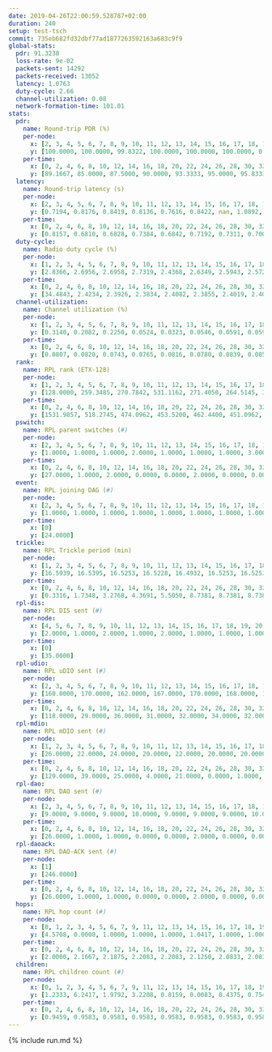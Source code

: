 ```yaml
---
date: 2019-04-26T22:00:59.528787+02:00
duration: 240
setup: test-tsch
commit: 735eb682fd32dbf77ad1877263592163a683c9f9
global-stats:
  pdr: 91.3238
  loss-rate: 9e-02
  packets-sent: 14292
  packets-received: 13052
  latency: 1.0763
  duty-cycle: 2.66
  channel-utilization: 0.08
  network-formation-time: 101.01
stats:
  pdr:
    name: Round-trip PDR (%)
    per-node:
      x: [2, 3, 4, 5, 6, 7, 8, 9, 10, 11, 12, 13, 14, 15, 16, 17, 18, 19, 20, 21, 22, 23, 24, 25]
      y: [100.0000, 100.0000, 99.8322, 100.0000, 100.0000, 100.0000, 0.0000, 98.0870, 0.0000, 99.8302, 100.0000, 100.0000, 99.8308, 99.6644, 100.0000, 99.8377, 100.0000, 99.8415, 99.8339, 100.0000, 99.5008, 99.4932, 99.8333, 99.8418]
    per-time:
      x: [0, 2, 4, 6, 8, 10, 12, 14, 16, 18, 20, 22, 24, 26, 28, 30, 32, 34, 36, 38, 40, 42, 44, 46, 48, 50, 52, 54, 56, 58, 60, 62, 64, 66, 68, 70, 72, 74, 76, 78, 80, 82, 84, 86, 88, 90, 92, 94, 96, 98, 100, 102, 104, 106, 108, 110, 112, 114, 116, 118, 120, 122, 124, 126, 128, 130, 132, 134, 136, 138, 140, 142, 144, 146, 148, 150, 152, 154, 156, 158, 160, 162, 164, 166, 168, 170, 172, 174, 176, 178, 180, 182, 184, 186, 188, 190, 192, 194, 196, 198, 200, 202, 204, 206, 208, 210, 212, 214, 216, 218, 220, 222, 224, 226, 228, 230, 232, 234, 236, 238]
      y: [89.1667, 85.0000, 87.5000, 90.0000, 93.3333, 95.0000, 95.8333, 86.7769, 85.7143, 86.6667, 87.5000, 90.8333, 90.8333, 90.0000, 89.1667, 94.1667, 93.3333, 90.0000, 91.7355, 90.7563, 94.1667, 89.1667, 95.8333, 90.0000, 91.6667, 93.3333, 96.6667, 91.6667, 95.8333, 91.7355, 90.0000, 94.1176, 91.6667, 94.1667, 90.9091, 93.3333, 93.3333, 94.1667, 94.9580, 89.1667, 87.5000, 94.2149, 90.8333, 92.5000, 93.2773, 94.1667, 85.8333, 88.4298, 92.5000, 92.5000, 88.3333, 94.1667, 91.6667, 90.8333, 92.5000, 90.0000, 92.5000, 89.1667, 93.3333, 90.0000, 90.8333, 91.6667, 90.8333, 92.5000, 87.5000, 93.3333, 89.1667, 90.8333, 89.9160, 95.8333, 92.5620, 93.3333, 91.6667, 90.8333, 90.8333, 88.3333, 90.0000, 90.8333, 90.8333, 93.3333, 91.6667, 90.8333, 91.6667, 90.0000, 90.0000, 93.3333, 93.3333, 89.1667, 88.3333, 95.0000, 94.1667, 91.6667, 95.0000, 93.3333, 88.3333, 94.1667, 92.5000, 93.3333, 91.6667, 88.3333, 87.5000, 90.8333, 92.5000, 93.3333, 90.0000, 94.1667, 87.5000, 94.1667, 90.0000, 90.0000, 88.3333, 97.5000, 86.6667, 94.1667, 87.5000, 88.3333, 90.0000, 92.5000, 88.3333, 90.9091]
  latency:
    name: Round-trip latency (s)
    per-node:
      x: [2, 3, 4, 5, 6, 7, 8, 9, 10, 11, 12, 13, 14, 15, 16, 17, 18, 19, 20, 21, 22, 23, 24, 25]
      y: [0.7194, 0.8176, 0.8419, 0.8136, 0.7616, 0.8422, nan, 1.0892, nan, 1.0142, 1.0315, 0.8823, 1.1321, 1.1527, 0.9569, 1.2038, 1.0857, 1.2091, 1.2059, 1.3798, 1.3724, 1.4928, 1.3186, 1.3543]
    per-time:
      x: [0, 2, 4, 6, 8, 10, 12, 14, 16, 18, 20, 22, 24, 26, 28, 30, 32, 34, 36, 38, 40, 42, 44, 46, 48, 50, 52, 54, 56, 58, 60, 62, 64, 66, 68, 70, 72, 74, 76, 78, 80, 82, 84, 86, 88, 90, 92, 94, 96, 98, 100, 102, 104, 106, 108, 110, 112, 114, 116, 118, 120, 122, 124, 126, 128, 130, 132, 134, 136, 138, 140, 142, 144, 146, 148, 150, 152, 154, 156, 158, 160, 162, 164, 166, 168, 170, 172, 174, 176, 178, 180, 182, 184, 186, 188, 190, 192, 194, 196, 198, 200, 202, 204, 206, 208, 210, 212, 214, 216, 218, 220, 222, 224, 226, 228, 230, 232, 234, 236, 238]
      y: [0.8157, 0.6810, 0.6828, 0.7384, 0.6842, 0.7192, 0.7311, 0.7009, 0.7790, 0.6972, 0.6184, 0.6306, 0.6844, 0.6724, 0.6532, 0.5971, 0.6061, 0.5847, 0.6244, 0.6298, 0.6274, 0.6038, 0.5924, 0.5738, 0.5224, 0.5944, 0.5741, 0.6697, 0.5864, 0.6598, 0.6024, 0.5880, 0.5890, 0.6132, 0.5974, 0.6332, 0.6944, 0.7098, 0.6134, 0.6040, 0.6111, 0.6967, 0.6549, 0.6672, 0.7074, 0.6614, 0.5952, 0.7699, 0.7435, 0.6836, 0.6756, 0.6842, 0.6955, 0.9461, 0.8926, 0.9842, 0.7141, 0.6679, 0.7148, 1.1882, 1.4093, 1.1213, 1.0074, 0.9890, 0.7836, 1.1496, 1.5448, 1.4675, 1.2474, 1.0323, 0.9003, 1.2574, 1.6149, 1.5798, 1.5827, 1.4359, 1.2975, 1.3295, 1.6412, 1.6099, 1.5732, 1.5599, 1.5547, 1.4933, 1.5473, 1.5932, 1.5435, 1.5629, 1.5573, 1.5863, 1.5887, 1.5869, 1.5461, 1.5895, 1.5890, 1.5676, 1.5870, 1.5583, 1.5259, 1.5343, 1.5776, 1.5761, 1.6246, 1.5525, 1.5691, 1.5558, 1.6207, 1.5960, 1.6207, 1.6392, 1.5635, 1.5527, 1.6042, 1.5962, 1.5781, 1.6051, 1.5922, 1.5618, 1.5583, 1.5340]
  duty-cycle:
    name: Radio duty cycle (%)
    per-node:
      x: [1, 2, 3, 4, 5, 6, 7, 8, 9, 10, 11, 12, 13, 14, 15, 16, 17, 18, 19, 20, 21, 22, 23, 24, 25]
      y: [2.8366, 2.6956, 2.6958, 2.7319, 2.4368, 2.6349, 2.5943, 2.5724, 2.5371, 2.4493, 2.5151, 2.4392, 2.5758, 2.4559, 2.6161, 2.7553, 2.6398, 2.6670, 2.7849, 2.8581, 2.7922, 2.7372, 2.8254, 2.7842, 2.7543]
    per-time:
      x: [0, 2, 4, 6, 8, 10, 12, 14, 16, 18, 20, 22, 24, 26, 28, 30, 32, 34, 36, 38, 40, 42, 44, 46, 48, 50, 52, 54, 56, 58, 60, 62, 64, 66, 68, 70, 72, 74, 76, 78, 80, 82, 84, 86, 88, 90, 92, 94, 96, 98, 100, 102, 104, 106, 108, 110, 112, 114, 116, 118, 120, 122, 124, 126, 128, 130, 132, 134, 136, 138, 140, 142, 144, 146, 148, 150, 152, 154, 156, 158, 160, 162, 164, 166, 168, 170, 172, 174, 176, 178, 180, 182, 184, 186, 188, 190, 192, 194, 196, 198, 200, 202, 204, 206, 208, 210, 212, 214, 216, 218, 220, 222, 224, 226, 228, 230, 232, 234, 236, 238]
      y: [34.4843, 2.4234, 2.3926, 2.3834, 2.4082, 2.3855, 2.4019, 2.4087, 2.3927, 2.3891, 2.3917, 2.3768, 2.3892, 2.3842, 2.4153, 2.4149, 2.4023, 2.3986, 2.4005, 2.4089, 2.4082, 2.4024, 2.4069, 2.4048, 2.3937, 2.3756, 2.4023, 2.3889, 2.4101, 2.3921, 2.3730, 2.3840, 2.3963, 2.3954, 2.3922, 2.3864, 2.3887, 2.3907, 2.3872, 2.3880, 2.3881, 2.3812, 2.3966, 2.3859, 2.3765, 2.3789, 2.3895, 2.3801, 2.3697, 2.3776, 2.3917, 2.3696, 2.3894, 2.3700, 2.3764, 2.3865, 2.3802, 2.4000, 2.3783, 2.3698, 2.3896, 2.3856, 2.3694, 2.3830, 2.3901, 2.3739, 2.3819, 2.3857, 2.3904, 2.3861, 2.3901, 2.3866, 2.3740, 2.3957, 2.3911, 2.3867, 2.3824, 2.3851, 2.3824, 2.3918, 2.3892, 2.3766, 2.3844, 2.3969, 2.3800, 2.3826, 2.3961, 2.3860, 2.3730, 2.3815, 2.4053, 2.3818, 2.3832, 2.3845, 2.3994, 2.3771, 2.3928, 2.3900, 2.3820, 2.3787, 2.3748, 2.3837, 2.3860, 2.3966, 2.3910, 2.3765, 2.3704, 2.3895, 2.3835, 2.3953, 2.3887, 2.3819, 2.3884, 2.3952, 2.3782, 2.3743, 2.3833, 2.3804, 2.3873, 2.3643]
  channel-utilization:
    name: Channel utilization (%)
    per-node:
      x: [1, 2, 3, 4, 5, 6, 7, 8, 9, 10, 11, 12, 13, 14, 15, 16, 17, 18, 19, 20, 21, 22, 23, 24, 25]
      y: [0.3140, 0.2082, 0.2250, 0.0524, 0.0323, 0.0546, 0.0591, 0.0595, 0.0325, 0.0204, 0.0332, 0.0448, 0.1365, 0.0321, 0.0685, 0.1482, 0.0417, 0.0787, 0.0397, 0.0540, 0.0391, 0.0474, 0.0317, 0.0309, 0.0320]
    per-time:
      x: [0, 2, 4, 6, 8, 10, 12, 14, 16, 18, 20, 22, 24, 26, 28, 30, 32, 34, 36, 38, 40, 42, 44, 46, 48, 50, 52, 54, 56, 58, 60, 62, 64, 66, 68, 70, 72, 74, 76, 78, 80, 82, 84, 86, 88, 90, 92, 94, 96, 98, 100, 102, 104, 106, 108, 110, 112, 114, 116, 118, 120, 122, 124, 126, 128, 130, 132, 134, 136, 138, 140, 142, 144, 146, 148, 150, 152, 154, 156, 158, 160, 162, 164, 166, 168, 170, 172, 174, 176, 178, 180, 182, 184, 186, 188, 190, 192, 194, 196, 198, 200, 202, 204, 206, 208, 210, 212, 214, 216, 218, 220, 222, 224, 226, 228, 230, 232, 234, 236, 238]
      y: [0.0807, 0.0820, 0.0743, 0.0765, 0.0816, 0.0780, 0.0839, 0.0852, 0.0795, 0.0804, 0.0794, 0.0718, 0.0805, 0.0735, 0.0921, 0.0899, 0.0783, 0.0806, 0.0835, 0.0870, 0.0781, 0.0887, 0.0835, 0.0795, 0.0776, 0.0706, 0.0813, 0.0770, 0.0855, 0.0762, 0.0740, 0.0731, 0.0778, 0.0756, 0.0822, 0.0750, 0.0758, 0.0763, 0.0798, 0.0767, 0.0714, 0.0724, 0.0846, 0.0711, 0.0727, 0.0733, 0.0778, 0.0738, 0.0693, 0.0729, 0.0756, 0.0702, 0.0753, 0.0690, 0.0725, 0.0774, 0.0752, 0.0819, 0.0694, 0.0711, 0.0752, 0.0751, 0.0700, 0.0756, 0.0785, 0.0731, 0.0742, 0.0747, 0.0757, 0.0739, 0.0786, 0.0765, 0.0714, 0.0806, 0.0780, 0.0754, 0.0718, 0.0755, 0.0723, 0.0793, 0.0779, 0.0764, 0.0706, 0.0800, 0.0715, 0.0741, 0.0801, 0.0780, 0.0667, 0.0749, 0.0879, 0.0758, 0.0766, 0.0800, 0.0830, 0.0713, 0.0758, 0.0789, 0.0745, 0.0785, 0.0664, 0.0792, 0.0707, 0.0847, 0.0730, 0.0730, 0.0748, 0.0795, 0.0714, 0.0813, 0.0780, 0.0808, 0.0695, 0.0842, 0.0687, 0.0723, 0.0743, 0.0793, 0.0757, 0.0634]
  rank:
    name: RPL rank (ETX-128)
    per-node:
      x: [1, 2, 3, 4, 5, 6, 7, 8, 9, 10, 11, 12, 13, 14, 15, 16, 17, 18, 19, 20, 21, 22, 23, 24, 25]
      y: [128.0000, 259.3485, 270.7842, 531.1162, 271.4050, 264.5145, 300.0581, 316.1369, 441.5267, 419.0283, 433.9510, 396.8889, 398.2769, 477.8320, 454.8279, 435.8607, 465.4754, 533.2172, 543.1498, 585.1388, 584.0494, 582.3678, 684.8233, 666.6041, 665.4534]
    per-time:
      x: [0, 2, 4, 6, 8, 10, 12, 14, 16, 18, 20, 22, 24, 26, 28, 30, 32, 34, 36, 38, 40, 42, 44, 46, 48, 50, 52, 54, 56, 58, 60, 62, 64, 66, 68, 70, 72, 74, 76, 78, 80, 82, 84, 86, 88, 90, 92, 94, 96, 98, 100, 102, 104, 106, 108, 110, 112, 114, 116, 118, 120, 122, 124, 126, 128, 130, 132, 134, 136, 138, 140, 142, 144, 146, 148, 150, 152, 154, 156, 158, 160, 162, 164, 166, 168, 170, 172, 174, 176, 178, 180, 182, 184, 186, 188, 190, 192, 194, 196, 198, 200, 202, 204, 206, 208, 210, 212, 214, 216, 218, 220, 222, 224, 226, 228, 230, 232, 234, 236, 238]
      y: [1531.9857, 518.2745, 474.0962, 453.5200, 462.4400, 451.0962, 457.0400, 457.5400, 455.5882, 455.0200, 450.6078, 441.8400, 443.1961, 435.6400, 455.8627, 477.2549, 480.4600, 484.0200, 481.5800, 479.7358, 469.0000, 468.1373, 456.9020, 454.2000, 455.0600, 455.8000, 455.9423, 448.1000, 456.3889, 447.9000, 447.6000, 446.0600, 443.0980, 425.9608, 420.3000, 422.2600, 422.1000, 424.9800, 423.2692, 414.8600, 411.4800, 409.0000, 412.8200, 415.2800, 417.4800, 416.7200, 421.4118, 415.9412, 429.7800, 430.8235, 425.5200, 421.7400, 412.6800, 412.9412, 410.7000, 413.9020, 418.9000, 421.7200, 417.9400, 417.3400, 415.9600, 425.1509, 414.5600, 415.3400, 419.5098, 424.8824, 420.4118, 423.0600, 419.2000, 420.8800, 420.8000, 419.5000, 421.0000, 422.4706, 423.4423, 414.2600, 412.9600, 415.6400, 415.4000, 420.2600, 416.5800, 413.4000, 415.7400, 433.6481, 411.9800, 409.4000, 411.9600, 409.7000, 411.6200, 422.1111, 415.5882, 415.3200, 419.3000, 426.0200, 429.6471, 421.3333, 424.6275, 423.0784, 417.5385, 416.8800, 416.2400, 424.2400, 428.3200, 426.9412, 425.7400, 436.7500, 429.8654, 428.2353, 425.0200, 460.3654, 455.3846, 456.9423, 436.6400, 429.1200, 432.1000, 432.2400, 430.7600, 447.6800, 443.7200, 440.8800]
  pswitch:
    name: RPL parent switches (#)
    per-node:
      x: [2, 3, 4, 5, 6, 7, 8, 9, 10, 11, 12, 13, 14, 15, 16, 17, 18, 19, 20, 21, 22, 23, 24, 25]
      y: [1.0000, 1.0000, 1.0000, 2.0000, 1.0000, 1.0000, 1.0000, 3.0000, 7.0000, 5.0000, 3.0000, 2.0000, 4.0000, 4.0000, 4.0000, 4.0000, 4.0000, 8.0000, 6.0000, 4.0000, 3.0000, 10.0000, 6.0000, 8.0000]
    per-time:
      x: [0, 2, 4, 6, 8, 10, 12, 14, 16, 18, 20, 22, 24, 26, 28, 30, 32, 34, 36, 38, 40, 42, 44, 46, 48, 50, 52, 54, 56, 58, 60, 62, 64, 66, 68, 70, 72, 74, 76, 78, 80, 82, 84, 86, 88, 90, 92, 94, 96, 98, 100, 102, 104, 106, 108, 110, 112, 114, 116, 118, 120, 122, 124, 126, 128, 130, 132, 134, 136, 138, 140, 142, 144, 146, 148, 150, 152, 154, 156, 158, 160, 162, 164, 166, 168, 170, 172, 174, 176, 178, 180, 182, 184, 186, 188, 190, 192, 194, 196, 198, 200, 202, 204, 206, 208, 210, 212, 214, 216, 218, 220, 222]
      y: [27.0000, 1.0000, 2.0000, 0.0000, 0.0000, 2.0000, 0.0000, 0.0000, 1.0000, 0.0000, 1.0000, 0.0000, 1.0000, 0.0000, 1.0000, 1.0000, 0.0000, 0.0000, 0.0000, 3.0000, 0.0000, 1.0000, 1.0000, 0.0000, 0.0000, 0.0000, 2.0000, 0.0000, 4.0000, 0.0000, 0.0000, 0.0000, 1.0000, 1.0000, 0.0000, 0.0000, 0.0000, 0.0000, 2.0000, 0.0000, 0.0000, 0.0000, 0.0000, 0.0000, 0.0000, 0.0000, 1.0000, 1.0000, 0.0000, 1.0000, 0.0000, 0.0000, 0.0000, 1.0000, 0.0000, 1.0000, 0.0000, 0.0000, 0.0000, 0.0000, 0.0000, 3.0000, 0.0000, 0.0000, 1.0000, 1.0000, 1.0000, 0.0000, 0.0000, 0.0000, 0.0000, 0.0000, 0.0000, 1.0000, 2.0000, 0.0000, 0.0000, 0.0000, 0.0000, 0.0000, 0.0000, 0.0000, 0.0000, 4.0000, 0.0000, 0.0000, 0.0000, 0.0000, 0.0000, 4.0000, 1.0000, 0.0000, 0.0000, 0.0000, 1.0000, 1.0000, 1.0000, 1.0000, 2.0000, 0.0000, 0.0000, 0.0000, 0.0000, 1.0000, 0.0000, 2.0000, 2.0000, 1.0000, 0.0000, 2.0000, 2.0000, 2.0000]
  event:
    name: RPL joining DAG (#)
    per-node:
      x: [2, 3, 4, 5, 6, 7, 8, 9, 10, 11, 12, 13, 14, 15, 16, 17, 18, 19, 20, 21, 22, 23, 24, 25]
      y: [1.0000, 1.0000, 1.0000, 1.0000, 1.0000, 1.0000, 1.0000, 1.0000, 1.0000, 1.0000, 1.0000, 1.0000, 1.0000, 1.0000, 1.0000, 1.0000, 1.0000, 1.0000, 1.0000, 1.0000, 1.0000, 1.0000, 1.0000, 1.0000]
    per-time:
      x: [0]
      y: [24.0000]
  trickle:
    name: RPL Trickle period (min)
    per-node:
      x: [1, 2, 3, 4, 5, 6, 7, 8, 9, 10, 11, 12, 13, 14, 15, 16, 17, 18, 19, 20, 21, 22, 23, 24, 25]
      y: [16.5939, 16.5395, 16.5253, 16.5228, 16.4932, 16.5253, 16.5253, 16.5304, 16.4660, 16.5175, 16.3494, 16.5332, 16.5090, 16.4318, 16.5169, 16.5166, 16.4456, 16.5166, 16.5976, 16.5548, 16.5843, 16.5806, 16.5696, 16.5916, 16.5987]
    per-time:
      x: [0, 2, 4, 6, 8, 10, 12, 14, 16, 18, 20, 22, 24, 26, 28, 30, 32, 34, 36, 38, 40, 42, 44, 46, 48, 50, 52, 54, 56, 58, 60, 62, 64, 66, 68, 70, 72, 74, 76, 78, 80, 82, 84, 86, 88, 90, 92, 94, 96, 98, 100, 102, 104, 106, 108, 110, 112, 114, 116, 118, 120, 122, 124, 126, 128, 130, 132, 134, 136, 138, 140, 142, 144, 146, 148, 150, 152, 154, 156, 158, 160, 162, 164, 166, 168, 170, 172, 174, 176, 178, 180, 182, 184, 186, 188, 190, 192, 194, 196, 198, 200, 202, 204, 206, 208, 210, 212, 214, 216, 218, 220, 222, 224, 226, 228, 230, 232, 234, 236, 238]
      y: [0.3316, 1.7348, 3.2768, 4.3691, 5.5050, 8.7381, 8.7381, 8.7381, 8.7381, 17.1267, 17.4763, 17.4763, 17.4763, 17.4763, 17.4763, 17.4763, 17.4763, 17.4763, 17.4763, 17.4763, 17.4763, 17.4763, 17.4763, 17.4763, 17.4763, 17.4763, 17.4763, 17.4763, 17.4763, 17.4763, 17.4763, 17.4763, 17.4763, 17.4763, 17.4763, 17.4763, 17.4763, 17.4763, 17.4763, 17.4763, 17.4763, 17.4763, 17.4763, 17.4763, 17.4763, 17.4763, 17.4763, 17.4763, 17.4763, 17.4763, 17.4763, 17.4763, 17.4763, 17.4763, 17.4763, 17.4763, 17.4763, 17.4763, 17.4763, 17.4763, 17.4763, 17.4763, 17.4763, 17.4763, 17.4763, 17.4763, 17.4763, 17.4763, 17.4763, 17.4763, 17.4763, 17.4763, 17.4763, 17.4763, 17.4763, 17.4763, 17.4763, 17.4763, 17.4763, 17.4763, 17.4763, 17.4763, 17.4763, 17.4763, 17.4763, 17.4763, 17.4763, 17.4763, 17.4763, 17.4763, 17.4763, 17.4763, 17.4763, 17.4763, 17.4763, 17.4763, 17.4763, 17.4763, 17.4763, 17.4763, 17.4763, 17.4763, 17.4763, 17.4763, 17.4763, 17.4763, 17.4763, 17.4763, 17.4763, 17.4763, 17.4763, 17.4763, 17.4763, 17.4763, 17.4763, 17.4763, 17.4763, 17.4763, 17.4763, 17.4763]
  rpl-dis:
    name: RPL DIS sent (#)
    per-node:
      x: [4, 5, 6, 7, 8, 9, 10, 11, 12, 13, 14, 15, 16, 17, 18, 19, 20, 21, 22, 23, 24, 25]
      y: [2.0000, 1.0000, 2.0000, 1.0000, 2.0000, 1.0000, 1.0000, 1.0000, 1.0000, 1.0000, 1.0000, 1.0000, 1.0000, 1.0000, 2.0000, 2.0000, 3.0000, 2.0000, 3.0000, 2.0000, 2.0000, 2.0000]
    per-time:
      x: [0]
      y: [35.0000]
  rpl-udio:
    name: RPL uDIO sent (#)
    per-node:
      x: [2, 3, 4, 5, 6, 7, 8, 9, 10, 11, 12, 13, 14, 15, 16, 17, 18, 19, 20, 21, 22, 23, 24, 25]
      y: [160.0000, 170.0000, 162.0000, 167.0000, 170.0000, 168.0000, 166.0000, 162.0000, 178.0000, 169.0000, 166.0000, 153.0000, 164.0000, 165.0000, 164.0000, 167.0000, 157.0000, 165.0000, 165.0000, 171.0000, 164.0000, 173.0000, 165.0000, 168.0000]
    per-time:
      x: [0, 2, 4, 6, 8, 10, 12, 14, 16, 18, 20, 22, 24, 26, 28, 30, 32, 34, 36, 38, 40, 42, 44, 46, 48, 50, 52, 54, 56, 58, 60, 62, 64, 66, 68, 70, 72, 74, 76, 78, 80, 82, 84, 86, 88, 90, 92, 94, 96, 98, 100, 102, 104, 106, 108, 110, 112, 114, 116, 118, 120, 122, 124, 126, 128, 130, 132, 134, 136, 138, 140, 142, 144, 146, 148, 150, 152, 154, 156, 158, 160, 162, 164, 166, 168, 170, 172, 174, 176, 178, 180, 182, 184, 186, 188, 190, 192, 194, 196, 198, 200, 202, 204, 206, 208, 210, 212, 214, 216, 218, 220, 222, 224, 226, 228, 230, 232, 234, 236, 238, 240]
      y: [118.0000, 29.0000, 36.0000, 31.0000, 32.0000, 34.0000, 32.0000, 35.0000, 33.0000, 36.0000, 33.0000, 36.0000, 27.0000, 32.0000, 36.0000, 31.0000, 34.0000, 35.0000, 33.0000, 28.0000, 33.0000, 30.0000, 34.0000, 32.0000, 35.0000, 33.0000, 33.0000, 28.0000, 35.0000, 31.0000, 32.0000, 36.0000, 35.0000, 31.0000, 30.0000, 34.0000, 29.0000, 37.0000, 28.0000, 37.0000, 31.0000, 29.0000, 31.0000, 29.0000, 35.0000, 32.0000, 32.0000, 29.0000, 34.0000, 30.0000, 35.0000, 31.0000, 34.0000, 29.0000, 30.0000, 34.0000, 30.0000, 34.0000, 34.0000, 32.0000, 32.0000, 34.0000, 32.0000, 32.0000, 33.0000, 33.0000, 32.0000, 33.0000, 29.0000, 35.0000, 31.0000, 31.0000, 33.0000, 32.0000, 28.0000, 35.0000, 31.0000, 32.0000, 32.0000, 35.0000, 29.0000, 33.0000, 35.0000, 30.0000, 34.0000, 32.0000, 33.0000, 36.0000, 30.0000, 33.0000, 37.0000, 29.0000, 35.0000, 35.0000, 34.0000, 34.0000, 29.0000, 31.0000, 32.0000, 33.0000, 33.0000, 34.0000, 33.0000, 31.0000, 32.0000, 34.0000, 33.0000, 31.0000, 36.0000, 35.0000, 31.0000, 36.0000, 30.0000, 32.0000, 33.0000, 31.0000, 32.0000, 29.0000, 36.0000, 29.0000, 0.0000]
  rpl-mdio:
    name: RPL mDIO sent (#)
    per-node:
      x: [1, 2, 3, 4, 5, 6, 7, 8, 9, 10, 11, 12, 13, 14, 15, 16, 17, 18, 19, 20, 21, 22, 23, 24, 25]
      y: [26.0000, 22.0000, 24.0000, 20.0000, 22.0000, 20.0000, 20.0000, 20.0000, 21.0000, 20.0000, 21.0000, 24.0000, 26.0000, 22.0000, 25.0000, 23.0000, 24.0000, 25.0000, 20.0000, 21.0000, 21.0000, 23.0000, 20.0000, 20.0000, 21.0000]
    per-time:
      x: [0, 2, 4, 6, 8, 10, 12, 14, 16, 18, 20, 22, 24, 26, 28, 30, 32, 34, 36, 38, 40, 42, 44, 46, 48, 50, 52, 54, 56, 58, 60, 62, 64, 66, 68, 70, 72, 74, 76, 78, 80, 82, 84, 86, 88, 90, 92, 94, 96, 98, 100, 102, 104, 106, 108, 110, 112, 114, 116, 118, 120, 122, 124, 126, 128, 130, 132, 134, 136, 138, 140, 142, 144, 146, 148, 150, 152, 154, 156, 158, 160, 162, 164, 166, 168, 170, 172, 174, 176, 178, 180, 182, 184, 186, 188, 190, 192, 194, 196, 198, 200, 202, 204, 206, 208, 210, 212, 214, 216, 218, 220, 222, 224, 226, 228, 230, 232, 234, 236, 238]
      y: [129.0000, 39.0000, 25.0000, 4.0000, 21.0000, 0.0000, 1.0000, 13.0000, 7.0000, 4.0000, 0.0000, 0.0000, 0.0000, 3.0000, 5.0000, 5.0000, 10.0000, 1.0000, 1.0000, 0.0000, 0.0000, 0.0000, 5.0000, 7.0000, 4.0000, 5.0000, 4.0000, 0.0000, 0.0000, 0.0000, 0.0000, 5.0000, 4.0000, 9.0000, 5.0000, 2.0000, 0.0000, 0.0000, 0.0000, 1.0000, 8.0000, 6.0000, 7.0000, 1.0000, 2.0000, 0.0000, 0.0000, 0.0000, 3.0000, 4.0000, 10.0000, 3.0000, 5.0000, 0.0000, 0.0000, 0.0000, 0.0000, 4.0000, 7.0000, 6.0000, 5.0000, 3.0000, 0.0000, 0.0000, 0.0000, 0.0000, 4.0000, 6.0000, 7.0000, 6.0000, 2.0000, 0.0000, 0.0000, 0.0000, 2.0000, 4.0000, 8.0000, 3.0000, 8.0000, 0.0000, 0.0000, 0.0000, 0.0000, 5.0000, 9.0000, 2.0000, 3.0000, 6.0000, 0.0000, 0.0000, 0.0000, 0.0000, 6.0000, 7.0000, 6.0000, 5.0000, 1.0000, 0.0000, 0.0000, 0.0000, 0.0000, 9.0000, 6.0000, 3.0000, 5.0000, 2.0000, 0.0000, 0.0000, 0.0000, 1.0000, 8.0000, 3.0000, 8.0000, 5.0000, 0.0000, 0.0000, 0.0000, 0.0000, 5.0000, 3.0000]
  rpl-dao:
    name: RPL DAO sent (#)
    per-node:
      x: [2, 3, 4, 5, 6, 7, 8, 9, 10, 11, 12, 13, 14, 15, 16, 17, 18, 19, 20, 21, 22, 23, 24, 25]
      y: [9.0000, 9.0000, 9.0000, 10.0000, 9.0000, 9.0000, 9.0000, 10.0000, 12.0000, 11.0000, 10.0000, 9.0000, 11.0000, 11.0000, 11.0000, 12.0000, 10.0000, 11.0000, 12.0000, 10.0000, 9.0000, 12.0000, 11.0000, 11.0000]
    per-time:
      x: [0, 2, 4, 6, 8, 10, 12, 14, 16, 18, 20, 22, 24, 26, 28, 30, 32, 34, 36, 38, 40, 42, 44, 46, 48, 50, 52, 54, 56, 58, 60, 62, 64, 66, 68, 70, 72, 74, 76, 78, 80, 82, 84, 86, 88, 90, 92, 94, 96, 98, 100, 102, 104, 106, 108, 110, 112, 114, 116, 118, 120, 122, 124, 126, 128, 130, 132, 134, 136, 138, 140, 142, 144, 146, 148, 150, 152, 154, 156, 158, 160, 162, 164, 166, 168, 170, 172, 174, 176, 178, 180, 182, 184, 186, 188, 190, 192, 194, 196, 198, 200, 202, 204, 206, 208, 210, 212, 214, 216, 218, 220, 222, 224, 226, 228, 230, 232, 234, 236, 238]
      y: [26.0000, 1.0000, 1.0000, 0.0000, 0.0000, 2.0000, 0.0000, 0.0000, 1.0000, 0.0000, 1.0000, 0.0000, 1.0000, 0.0000, 18.0000, 2.0000, 1.0000, 0.0000, 0.0000, 5.0000, 0.0000, 1.0000, 2.0000, 0.0000, 1.0000, 0.0000, 2.0000, 0.0000, 12.0000, 3.0000, 0.0000, 0.0000, 1.0000, 1.0000, 3.0000, 0.0000, 2.0000, 0.0000, 3.0000, 0.0000, 0.0000, 1.0000, 11.0000, 4.0000, 0.0000, 0.0000, 2.0000, 2.0000, 2.0000, 1.0000, 0.0000, 1.0000, 1.0000, 3.0000, 0.0000, 2.0000, 3.0000, 9.0000, 0.0000, 0.0000, 1.0000, 4.0000, 1.0000, 1.0000, 1.0000, 2.0000, 1.0000, 4.0000, 0.0000, 0.0000, 2.0000, 9.0000, 0.0000, 1.0000, 2.0000, 2.0000, 0.0000, 2.0000, 1.0000, 1.0000, 1.0000, 2.0000, 1.0000, 3.0000, 2.0000, 7.0000, 2.0000, 0.0000, 1.0000, 5.0000, 2.0000, 1.0000, 0.0000, 1.0000, 2.0000, 3.0000, 2.0000, 1.0000, 3.0000, 5.0000, 4.0000, 0.0000, 0.0000, 2.0000, 3.0000, 3.0000, 2.0000, 1.0000, 1.0000, 3.0000, 1.0000, 2.0000, 2.0000, 2.0000, 5.0000, 0.0000, 0.0000, 1.0000, 3.0000, 1.0000]
  rpl-daoack:
    name: RPL DAO-ACK sent (#)
    per-node:
      x: [1]
      y: [246.0000]
    per-time:
      x: [0, 2, 4, 6, 8, 10, 12, 14, 16, 18, 20, 22, 24, 26, 28, 30, 32, 34, 36, 38, 40, 42, 44, 46, 48, 50, 52, 54, 56, 58, 60, 62, 64, 66, 68, 70, 72, 74, 76, 78, 80, 82, 84, 86, 88, 90, 92, 94, 96, 98, 100, 102, 104, 106, 108, 110, 112, 114, 116, 118, 120, 122, 124, 126, 128, 130, 132, 134, 136, 138, 140, 142, 144, 146, 148, 150, 152, 154, 156, 158, 160, 162, 164, 166, 168, 170, 172, 174, 176, 178, 180, 182, 184, 186, 188, 190, 192, 194, 196, 198, 200, 202, 204, 206, 208, 210, 212, 214, 216, 218, 220, 222, 224, 226, 228, 230, 232, 234, 236, 238]
      y: [26.0000, 1.0000, 1.0000, 0.0000, 0.0000, 2.0000, 0.0000, 0.0000, 1.0000, 0.0000, 1.0000, 0.0000, 1.0000, 0.0000, 18.0000, 2.0000, 1.0000, 0.0000, 0.0000, 5.0000, 0.0000, 1.0000, 2.0000, 0.0000, 1.0000, 0.0000, 2.0000, 0.0000, 12.0000, 3.0000, 0.0000, 0.0000, 1.0000, 1.0000, 3.0000, 0.0000, 2.0000, 0.0000, 3.0000, 0.0000, 0.0000, 1.0000, 11.0000, 4.0000, 0.0000, 0.0000, 2.0000, 2.0000, 2.0000, 1.0000, 0.0000, 1.0000, 1.0000, 3.0000, 0.0000, 2.0000, 3.0000, 9.0000, 0.0000, 0.0000, 1.0000, 4.0000, 1.0000, 1.0000, 1.0000, 2.0000, 1.0000, 3.0000, 0.0000, 0.0000, 2.0000, 9.0000, 0.0000, 1.0000, 2.0000, 2.0000, 0.0000, 2.0000, 1.0000, 1.0000, 1.0000, 2.0000, 1.0000, 3.0000, 2.0000, 7.0000, 2.0000, 0.0000, 1.0000, 5.0000, 2.0000, 1.0000, 0.0000, 1.0000, 2.0000, 3.0000, 2.0000, 1.0000, 3.0000, 5.0000, 4.0000, 0.0000, 0.0000, 2.0000, 3.0000, 3.0000, 2.0000, 1.0000, 1.0000, 3.0000, 1.0000, 2.0000, 2.0000, 2.0000, 5.0000, 0.0000, 0.0000, 1.0000, 3.0000, 1.0000]
  hops:
    name: RPL hop count (#)
    per-node:
      x: [0, 1, 2, 3, 4, 5, 6, 7, 9, 11, 12, 13, 14, 15, 16, 17, 18, 19, 20, 21, 22, 23, 24, 25]
      y: [4.5708, 0.0000, 1.0000, 1.0000, 1.0000, 1.0417, 1.0000, 1.0000, 2.1167, 2.0250, 2.0000, 2.0000, 5.6708, 2.0958, 2.0000, 2.0000, 3.0000, 3.0377, 3.1423, 3.1046, 3.0962, 4.0795, 4.0000, 4.0000]
    per-time:
      x: [0, 2, 4, 6, 8, 10, 12, 14, 16, 18, 20, 22, 24, 26, 28, 30, 32, 34, 36, 38, 40, 42, 44, 46, 48, 50, 52, 54, 56, 58, 60, 62, 64, 66, 68, 70, 72, 74, 76, 78, 80, 82, 84, 86, 88, 90, 92, 94, 96, 98, 100, 102, 104, 106, 108, 110, 112, 114, 116, 118, 120, 122, 124, 126, 128, 130, 132, 134, 136, 138, 140, 142, 144, 146, 148, 150, 152, 154, 156, 158, 160, 162, 164, 166, 168, 170, 172, 174, 176, 178, 180, 182, 184, 186, 188, 190, 192, 194, 196, 198, 200, 202, 204, 206, 208, 210, 212, 214, 216, 218, 220, 222, 224, 226, 228, 230, 232, 234, 236, 238]
      y: [2.0000, 2.1667, 2.1875, 2.2083, 2.2083, 2.1250, 2.0833, 2.0833, 2.1042, 2.1250, 2.1250, 2.1250, 2.1250, 2.1250, 2.1250, 2.2292, 2.3333, 2.3333, 2.3333, 2.3333, 2.2917, 2.3125, 2.3333, 2.3333, 2.3333, 2.3333, 2.3333, 2.2083, 2.1667, 2.1667, 2.1667, 2.1667, 2.1250, 2.1875, 2.2500, 2.2500, 2.2500, 2.2500, 2.2292, 2.2083, 2.2083, 2.2083, 2.2083, 2.2083, 2.2083, 2.2083, 2.2083, 2.1875, 2.1667, 2.1667, 2.1667, 2.1667, 2.1667, 2.1667, 2.1667, 2.1667, 2.1667, 2.1667, 2.1667, 2.1667, 2.1667, 2.1667, 2.1667, 2.1667, 2.1667, 2.1667, 2.1667, 2.1667, 2.1667, 2.1667, 2.1667, 2.1667, 2.1667, 2.1667, 2.1667, 2.1667, 2.1667, 2.1667, 2.1667, 2.1667, 2.1667, 2.1667, 2.1667, 2.1667, 2.1667, 2.1667, 2.1667, 2.1667, 2.1667, 2.1250, 2.0833, 2.0833, 2.0833, 2.0833, 2.0625, 2.0417, 6.1875, 6.2083, 6.2083, 6.2083, 6.2083, 6.2083, 6.2083, 2.1667, 2.1667, 2.1667, 2.1667, 2.1667, 2.1667, 2.1667, 2.1667, 2.1667, 2.1667, 2.1667, 2.1667, 2.1667, 2.1667, 2.1667, 2.1667, 2.1667]
  children:
    name: RPL children count (#)
    per-node:
      x: [0, 1, 2, 3, 4, 5, 6, 7, 9, 11, 12, 13, 14, 15, 16, 17, 18, 19, 20, 21, 22, 23, 24, 25]
      y: [1.2333, 6.2417, 1.9792, 3.2208, 0.8159, 0.0083, 0.4375, 0.7542, 0.0000, 0.0000, 0.1083, 1.7167, 0.0000, 0.6792, 2.5565, 0.0921, 1.5690, 0.2134, 0.7238, 0.2343, 0.3975, 0.0000, 0.0000, 0.0000]
    per-time:
      x: [0, 2, 4, 6, 8, 10, 12, 14, 16, 18, 20, 22, 24, 26, 28, 30, 32, 34, 36, 38, 40, 42, 44, 46, 48, 50, 52, 54, 56, 58, 60, 62, 64, 66, 68, 70, 72, 74, 76, 78, 80, 82, 84, 86, 88, 90, 92, 94, 96, 98, 100, 102, 104, 106, 108, 110, 112, 114, 116, 118, 120, 122, 124, 126, 128, 130, 132, 134, 136, 138, 140, 142, 144, 146, 148, 150, 152, 154, 156, 158, 160, 162, 164, 166, 168, 170, 172, 174, 176, 178, 180, 182, 184, 186, 188, 190, 192, 194, 196, 198, 200, 202, 204, 206, 208, 210, 212, 214, 216, 218, 220, 222, 224, 226, 228, 230, 232, 234, 236, 238]
      y: [0.9459, 0.9583, 0.9583, 0.9583, 0.9583, 0.9583, 0.9583, 0.9583, 0.9583, 0.9583, 0.9583, 0.9583, 0.9583, 0.9583, 0.9583, 0.9583, 0.9583, 0.9583, 0.9583, 0.9583, 0.9583, 0.9583, 0.9583, 0.9583, 0.9583, 0.9583, 0.9583, 0.9583, 0.9583, 0.9583, 0.9583, 0.9583, 0.9583, 0.9583, 0.9583, 0.9583, 0.9583, 0.9583, 0.9583, 0.9583, 0.9583, 0.9583, 0.9583, 0.9583, 0.9583, 0.9583, 0.9583, 0.9583, 0.9583, 0.9583, 0.9583, 0.9583, 0.9583, 0.9583, 0.9583, 0.9583, 0.9583, 0.9583, 0.9583, 0.9583, 0.9583, 0.9583, 0.9583, 0.9583, 0.9583, 0.9583, 0.9583, 0.9583, 0.9583, 0.9583, 0.9583, 0.9583, 0.9583, 0.9583, 0.9583, 0.9583, 0.9583, 0.9583, 0.9583, 0.9583, 0.9583, 0.9583, 0.9583, 0.9583, 0.9583, 0.9583, 0.9583, 0.9583, 0.9583, 0.9583, 0.9583, 0.9583, 0.9583, 0.9583, 0.9583, 0.9583, 0.9583, 0.9583, 0.9583, 0.9583, 0.9583, 0.9583, 0.9583, 0.9583, 0.9583, 0.9583, 0.9583, 0.9583, 0.9583, 0.9583, 0.9583, 0.9583, 0.9583, 0.9583, 0.9583, 0.9583, 0.9583, 0.9583, 0.9583, 0.9583]
---
```


{% include run.md %}
